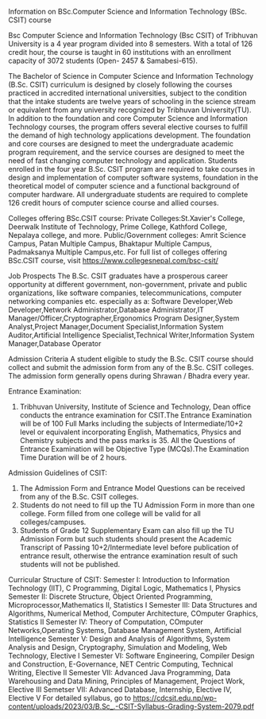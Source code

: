 Information on BSc.Computer Science and Information Technology (BSc. CSIT) course

Bsc Computer Science and Information Technology (Bsc CSIT) of Tribhuvan University is a 4 year program divided into 8 semesters. With a total of 126 credit hour, the course is taught in 60 institutions with an enrollment capacity of 3072 students (Open- 2457 & Samabesi-615).

The Bachelor of Science in Computer Science and Information Technology (B.Sc. CSIT)
curriculum is designed by closely following the courses practiced in accredited international universities, subject to the condition that the intake students are twelve years of schooling in the science stream or equivalent from any university recognized by Tribhuvan University(TU). In addition to the foundation and core Computer Science and Information Technology courses, the program offers several elective courses to fulfill the demand of high technology applications development. The foundation and core courses are designed to meet the undergraduate academic program requirement, and the service courses are designed to meet the need of fast changing computer technology and application. Students enrolled in the four year B.Sc. CSIT program are required to take courses in design and implementation of computer software systems, foundation in the theoretical model of computer science and a functional background of computer hardware. All undergraduate students are required to complete 126 credit hours of computer science course and allied courses.

Colleges offering BSc.CSIT course:
Private Colleges:St.Xavier's College, Deerwalk Institute of Technology, Prime College, Kathford College, Nepalaya college, and more.
Public/Government colleges: Amrit Science Campus, Patan Multiple Campus, Bhaktapur Multiple Campus, Padmaksanya Multiple Campus,etc.
For full list of colleges offering BSc.CSIT course, visit https://www.collegesnepal.com/bsc-csit/

Job Prospects
The B.Sc. CSIT graduates have a prosperous career opportunity at different government, non-government, private and public organizations, like software companies, telecommunications, computer networking companies etc. especially as a:
Software Developer,Web Developer,Network Administrator,Database Administrator,IT Manager/Officer,Cryptographer,Ergonomics Program Designer,System Analyst,Project Manager,Document Specialist,Information System Auditor,Artificial Intelligence Specialist,Technical Writer,Information System Manager,Database Operator

Admission Criteria
A student eligible to study the B.Sc. CSIT course should collect and submit the admission form from any of the B.Sc. CSIT colleges. The admission form generally opens during Shrawan / Bhadra every year.

Entrance Examination:

1. Tribhuvan University, Institute of Science and Technology, Dean office conducts the entrance examination for CSIT.The Entrance Examination will be of 100 Full Marks including the subjects of Intermediate/10+2 level or equivalent incorporating English, Mathematics, Physics and Chemistry subjects and the pass marks is 35. All the Questions of Entrance Examination will be Objective Type (MCQs).The Examination Time Duration will be of 2 hours.

Admission Guidelines of CSIT:

1. The Admission Form and Entrance Model Questions can be received from any of the B.Sc. CSIT colleges.
2. Students do not need to fill up the TU Admission Form in more than one college. Form filled from one college will be valid for all colleges/campuses.
3. Students of Grade 12 Supplementary Exam can also fill up the TU Admission Form but such students should present the Academic Transcript of Passing 10+2/Intermediate level before publication of entrance result, otherwise the entrance examination result of such students will not be published.

Curricular Structure of CSIT:
Semester I: Introduction to Information Technology (IIT), C Programming, Digital Logic, Mathematics I, Physics
Semester II: Discrete Structure, Object Oriented Programming, Microprocessor,Mathematics II, Statistics I
Semester III: Data Structures and Algorithms, Numerical Method, Computer Architecture, COmputer Graphics, Statistics II
Semester IV: Theory of Computation, COmputer Networks,Operating Systems, Database Management System, Artificial Intelligence
Semester V: Design and Analysis of Algorithms, System Analysis and Design, Cryptography, Simulation and Modeling, Web Technology, Elective I
Semester VI: Software Engineering, Compiler Design and Construction, E-Governance, NET Centric Computing, Technical Writing, Elective II
Semester VII: Advanced Java Programming, Data Warehousing and Data Mining, Principles of Management, Project Work, Elective III
Semetser VII: Advanced Database, Internship, Elective IV, Elective V
For detailed syllabus, go to https://cdcsit.edu.np/wp-content/uploads/2023/03/B.Sc_.-CSIT-Syllabus-Grading-System-2079.pdf
